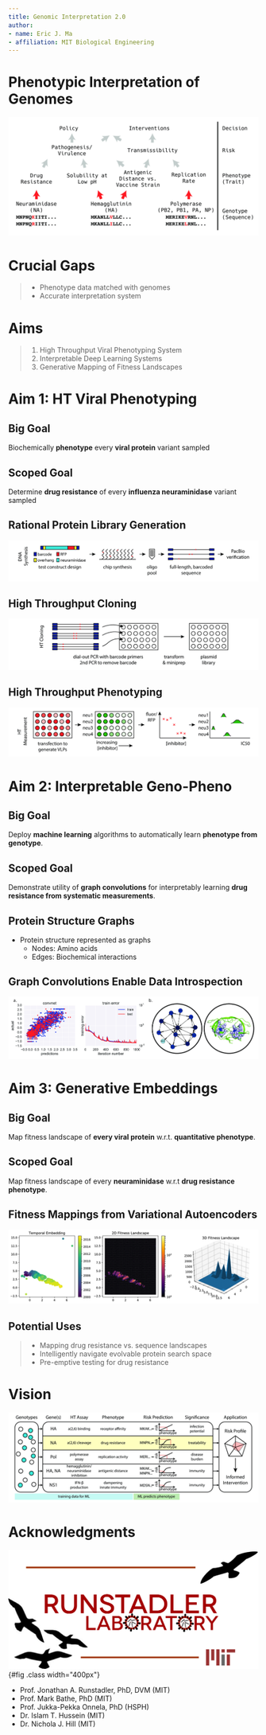 ```yaml
---
title: Genomic Interpretation 2.0
author:
- name: Eric J. Ma
- affiliation: MIT Biological Engineering
---
```


# Phenotypic Interpretation of Genomes

![](./figures/genomic-interpretation-to-policy.jpg)

# Crucial Gaps

> - Phenotype data matched with genomes
> - Accurate interpretation system

# Aims

> 1. High Throughput Viral Phenotyping System
> 1. Interpretable Deep Learning Systems
> 1. Generative Mapping of Fitness Landscapes

# Aim 1: HT Viral Phenotyping

## Big Goal

Biochemically **phenotype** every **viral protein** variant sampled

## Scoped Goal

Determine **drug resistance** of every **influenza neuraminidase** variant sampled

## Rational Protein Library Generation

![Generate all known neuraminidase variants using microarray DNA synthesis. Barcoding enables selective amplification later.](./figures/experimental-workflow-part1.jpg)

## High Throughput Cloning

![Dial-out PCR using barcodes as primers enables arraying of neuraminidase variants in 96-well format.](./figures/experimental-workflow-part2.jpg)

## High Throughput Phenotyping

![IC<sub>50</sub> measurements using viral-like particles, with uncertainty modelled using Bayesian estimation.](./figures/experimental-workflow-part3.jpg)

# Aim 2: Interpretable Geno-Pheno

## Big Goal

Deploy **machine learning** algorithms to automatically learn **phenotype from genotype**.

## Scoped Goal

Demonstrate utility of **graph convolutions** for interpretably learning **drug resistance from systematic measurements**.

## Protein Structure Graphs

- Protein structure represented as graphs
    - Nodes: Amino acids
    - Edges: Biochemical interactions

## Graph Convolutions Enable Data Introspection

![Deep learning on graphs automatically learned amino acid interactions responsible for phenotype.](./figures/most-activating.jpg)

# Aim 3: Generative Embeddings

## Big Goal

Map fitness landscape of **every viral protein** w.r.t. **quantitative phenotype**.

## Scoped Goal

Map fitness landscape of every **neuraminidase** w.r.t **drug resistance phenotype**.

## Fitness Mappings from Variational Autoencoders

![2D temporal embedding of H3N2 protein sequence evolution reveals peaks and valleys in sequence evolution.](./figures/embedding-h3n2.jpg)

## Potential Uses

> - Mapping drug resistance vs. sequence landscapes
> - Intelligently navigate evolvable protein search space
> - Pre-emptive testing for drug resistance

# Vision

![Quantitative and pre-emptive risk determination on multiple axes.](./figures/summary-figure.jpg)


# Acknowledgments

![](./figures/runlab-logo.png){#fig .class width="400px"}

- Prof. Jonathan A. Runstadler, PhD, DVM (MIT)
- Prof. Mark Bathe, PhD (MIT)
- Prof. Jukka-Pekka Onnela, PhD (HSPH)
- Dr. Islam T. Hussein (MIT)
- Dr. Nichola J. Hill (MIT)
